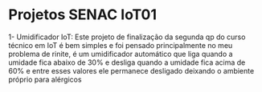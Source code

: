 # Projetos SENAC IoT01
1- Umidificador IoT: Este projeto de finalização da segunda qp do curso técnico em IoT é bem simples e foi pensado principalmente no meu problema de rinite, é um umidificador automático que liga quando a umidade fica abaixo de 30% e desliga quando a  umidade fica acima de 60% e entre esses valores ele permanece desligado deixando o ambiente próprio para alérgicos
